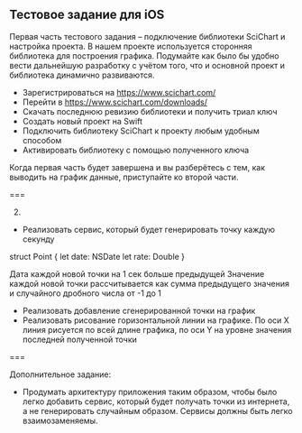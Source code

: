 ## Тестовое задание для iOS ##

Первая часть тестового задания – подключение библиотеки SciChart и настройка проекта. В нашем проекте используется сторонняя библиотека для построения графика. Подумайте как было бы удобно вести дальнейшую разработку с учётом того, что и основной проект и библиотека динамично развиваются.

* Зарегистрироваться на https://www.scichart.com/
* Перейти в https://www.scichart.com/downloads/
* Скачать последнюю ревизию библиотеки и получить триал ключ
* Создать новый проект на Swift
* Подключить библиотеку SciChart к проекту любым удобным способом
* Активировать библиотеку с помощью полученного ключа

Когда первая часть будет завершена и вы разберётесь с тем, как выводить на график данные, приступайте ко второй части.

===

2.

* Реализовать сервис, который будет генерировать точку каждую секунду

struct Point {
let date: NSDate
let rate: Double
}

Дата каждой новой точки на 1 сек больше предыдущей
Значение каждой новой точки рассчитывается как сумма предыдущего значения и случайного дробного числа от -1 до 1

* Реализовать добавление сгенерированной точки на график
* Реализовать рисование горизонтальной линии на графике. По оси X линия рисуется по всей длине графика, по оси Y на уровне значения последней полученной точки

===

Дополнительное задание:
* Продумать архитектуру приложения таким образом, чтобы было легко добавить сервис, который будет получать точки из интернета, а не генерировать случайным образом. Сервисы должны быть легко взаимозаменяемы.